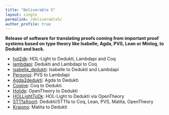 ```yaml
---
title: "Deliverable 5"
layout: single
permalink: /deliverable5/
author_profile: true
---
```


**Release of software for translating proofs coming from important proof systems based on type theory like Isabelle, Agda, PVS, Lean or Minlog, to Dedukti and back.**

* [hol2dk](https://github.com/Deducteam/hol2dk): HOL-Light to Dedukti, Lambdapi and Coq
* [lambdapi](https://lambdapi.readthedocs.io/en/latest/options.html#export): Dedukti and Lambdapi to Coq
* [isabelle_dedukti](https://github.com/Deducteam/isabelle_dedukti): Isabelle to Dedukti and Lambdapi
* [Personoj](https://github.com/Deducteam/personoj): PVS to Lambdapi
* [Agda2dedukti](https://github.com/Deducteam/Agda2Dedukti): Agda to Dedukti
* [Coqine](https://github.com/Deducteam/CoqInE): Coq to Dedukti
* [Holide](https://github.com/Deducteam/Holide): OpenTheory to Dedukti
* [HOLLightToDk](https://github.com/Deducteam/HOLLightToDk): HOL-Light to Dedukti via OpenTheory
* [STTfaXport](https://github.com/Deducteam/sttfaxport): Dedukti/STTfa to Coq, Lean, PVS, Matita, OpenTheory
* [Krajono](https://github.com/Deducteam/Krajono): Matita to Dedukti
